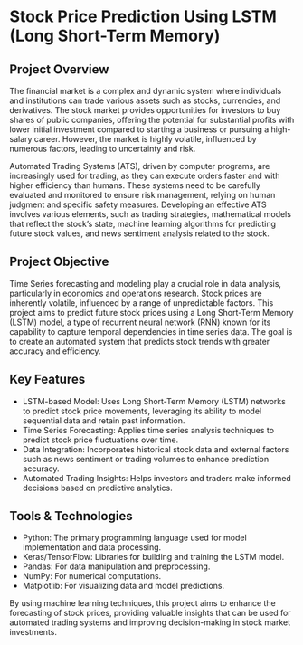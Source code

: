 # Stock Price Prediction Using LSTM (Long Short-Term Memory)

**Project Overview**
-
The financial market is a complex and dynamic system where individuals and institutions can trade various assets such as stocks, currencies, and derivatives. The stock market provides opportunities for investors to buy shares of public companies, offering the potential for substantial profits with lower initial investment compared to starting a business or pursuing a high-salary career. However, the market is highly volatile, influenced by numerous factors, leading to uncertainty and risk.

Automated Trading Systems (ATS), driven by computer programs, are increasingly used for trading, as they can execute orders faster and with higher efficiency than humans. These systems need to be carefully evaluated and monitored to ensure risk management, relying on human judgment and specific safety measures. Developing an effective ATS involves various elements, such as trading strategies, mathematical models that reflect the stock’s state, machine learning algorithms for predicting future stock values, and news sentiment analysis related to the stock.

**Project Objective**
-
Time Series forecasting and modeling play a crucial role in data analysis, particularly in economics and operations research. Stock prices are inherently volatile, influenced by a range of unpredictable factors. This project aims to predict future stock prices using a Long Short-Term Memory (LSTM) model, a type of recurrent neural network (RNN) known for its capability to capture temporal dependencies in time series data. The goal is to create an automated system that predicts stock trends with greater accuracy and efficiency.

**Key Features**
-
* LSTM-based Model: Uses Long Short-Term Memory (LSTM) networks to predict stock price movements, leveraging its ability to model sequential data and retain past information.
* Time Series Forecasting: Applies time series analysis techniques to predict stock price fluctuations over time.
* Data Integration: Incorporates historical stock data and external factors such as news sentiment or trading volumes to enhance prediction accuracy.
* Automated Trading Insights: Helps investors and traders make informed decisions based on predictive analytics.

**Tools & Technologies**
-
* Python: The primary programming language used for model implementation and data processing.
* Keras/TensorFlow: Libraries for building and training the LSTM model.
* Pandas: For data manipulation and preprocessing.
* NumPy: For numerical computations.
* Matplotlib: For visualizing data and model predictions.
 
By using machine learning techniques, this project aims to enhance the forecasting of stock prices, providing valuable insights that can be used for automated trading systems and improving decision-making in stock market investments.
